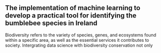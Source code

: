 ## The implementation of machine learning to develop a practical tool for identifying the bumblebee species in Ireland

Biodiversity refers to the variety of species, genes, and ecosystems found within a specific area, as well as the essential services it contributes to society. Intergrating data science with biodiversity conservation not only